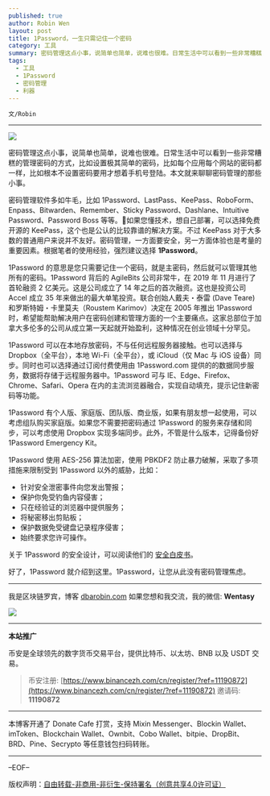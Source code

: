 ```yaml
---
published: true
author: Robin Wen
layout: post
title: 1Password，一生只需记住一个密码
category: 工具
summary: 密码管理这点小事，说简单也简单，说难也很难。日常生活中可以看到一些非常糟糕的管理密码的方式，比如设置极其简单的密码，比如每个应用每个网站的密码都一样，比如根本不设置密码要用才想着手机号登陆。本文就来聊聊密码管理的那些小事。1Password 使用 AES-256 算法加密，使用 PBKDF2 防止暴力破解，采取了多项措施来限制受到 1Password 以外的威胁。好了，1Password 就介绍到这里。1Password，让您从此没有密码管理焦虑。
tags:
  - 工具
  - 1Password
  - 密码管理
  - 利器
---
```


`文/Robin`

***

![](https://cdn.dbarobin.com/5q3ymes.png)

密码管理这点小事，说简单也简单，说难也很难。日常生活中可以看到一些非常糟糕的管理密码的方式，比如设置极其简单的密码，比如每个应用每个网站的密码都一样，比如根本不设置密码要用才想着手机号登陆。本文就来聊聊密码管理的那些小事。

密码管理软件多如牛毛，比如 1Password、LastPass、KeePass、RoboForm、Enpass、Bitwarden、Remember、Sticky Password、Dashlane、Intuitive Password、Password Boss 等等。如果您懂技术，想自己部署，可以选择免费开源的 KeePass，这个也是公认的比较靠谱的解决方案。不过 KeePass 对于大多数的普通用户来说并不友好。密码管理，一方面要安全，另一方面体验也是考量的重要因素。根据笔者的使用经验，强烈建议选择 **1Password**。

1Password 的意思是您只需要记住一个密码，就是主密码，然后就可以管理其他所有的密码。1Password 背后的 AgileBits 公司非常牛，在 2019 年 11 月进行了首轮融资 2 亿美元。这是公司成立了 14 年之后的首次融资。这也是投资公司 Accel 成立 35 年来做出的最大单笔投资。联合创始人戴夫・泰雷 (Dave Teare) 和罗斯特姆・卡里莫夫（Roustem Karimov）决定在 2005 年推出 1Password 时，希望能帮助解决用户在密码创建和管理方面的一个主要痛点。这家总部位于加拿大多伦多的公司从成立第一天起就开始盈利，这种情况在创业领域十分罕见。

1Password 可以在本地存放密码，不与任何远程服务器接触。也可以选择与 Dropbox（全平台），本地 Wi-Fi（全平台），或 iCloud（仅 Mac 与 iOS 设备）同步。同时也可以选择通过订阅付费使用由 1Password.com 提供的的数据同步服务，数据将存储于远程服务器中。1Password 可与 IE、Edge、Firefox、Chrome、Safari、Opera 在内的主流浏览器融合，实现自动填充，提示记住新密码等功能。

1Password 有个人版、家庭版、团队版、商业版，如果有朋友想一起使用，可以考虑组队购买家庭版。如果您不需要把密码通过 1Password 的服务来存储和同步，可以考虑使用 Dropbox 实现多端同步。此外，不管是什么版本，记得备份好 1Password Emergency Kit。

1Password 使用 AES-256 算法加密，使用 PBKDF2 防止暴力破解，采取了多项措施来限制受到 1Password 以外的威胁，比如：

* 针对安全泄密事件向您发出警报；
* 保护你免受钓鱼内容侵害；
* 只在经验证的浏览器中提供服务；
* 将秘密移出剪贴板；
* 保护数据免受键盘记录程序侵害；
* 始终要求您许可操作。

关于 1Password 的安全设计，可以阅读他们的 [安全白皮书](https://1password.com/files/1Password-White-Paper.pdf)。

好了，1Password 就介绍到这里。1Password，让您从此没有密码管理焦虑。

***

我是区块链罗宾，博客 [dbarobin.com](https://dbarobin.com/)
如果您想和我交流，我的微信: **Wentasy**

![](https://cdn.dbarobin.com/v4yywe2.png)

***

**本站推广**

币安是全球领先的数字货币交易平台，提供比特币、以太坊、BNB 以及 USDT 交易。

> 币安注册: [https://www.binancezh.com/cn/register/?ref=11190872](https://www.binancezh.com/cn/register/?ref=11190872)
> 邀请码: **11190872**

***

本博客开通了 Donate Cafe 打赏，支持 Mixin Messenger、Blockin Wallet、imToken、Blockchain Wallet、Ownbit、Cobo Wallet、bitpie、DropBit、BRD、Pine、Secrypto 等任意钱包扫码转账。

<center>
    <div class="--donate-button"
         data-button-id="f8b9df0d-af9a-460d-8258-d3f435445075"
    ></div>
</center>

***

–EOF–

版权声明：[自由转载-非商用-非衍生-保持署名（创意共享4.0许可证）](http://creativecommons.org/licenses/by-nc-nd/4.0/deed.zh)